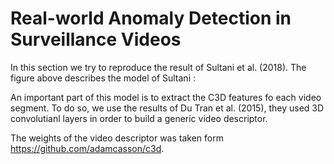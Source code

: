 # Real-world Anomaly Detection in Surveillance Videos

In this section we try to reproduce the result of Sultani et al. (2018). The figure above describes the model of Sultani :

An important part of this model is to extract the C3D features fo each video segment. To do so, we use the results of Du Tran et al. (2015), they used 3D convolutianl layers in order to build a generic video descriptor.

The weights of the video descriptor was taken form https://github.com/adamcasson/c3d. 
